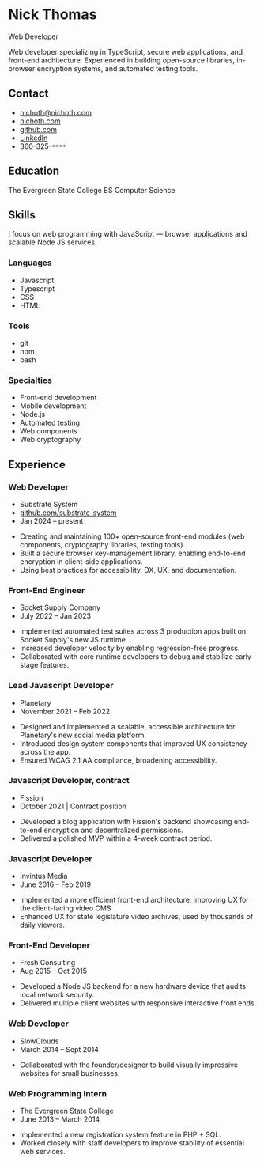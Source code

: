 # Nick Thomas
Web Developer

<p class="intro">
    Web developer specializing in TypeScript, secure web applications, and
    front-end architecture. Experienced in building open-source
    libraries, in-browser encryption systems, and automated testing tools.
</p>

<div class="col-left">

## Contact
* nichoth@nichoth.com
* [nichoth.com](https://nichoth.com/)
* [github.com](https://github.com/nichoth/)
* [LinkedIn](https://www.linkedin.com/in/nichoth/)
* 360-325-`****`

## Education
The Evergreen State College
BS Computer Science

## Skills
I focus on web programming with JavaScript &mdash; browser
applications and scalable Node JS services.

### Languages
* Javascript
* Typescript
* CSS
* HTML

### Tools
* git
* npm
* bash

### Specialties
* Front-end development
* Mobile development
* Node.js
* Automated testing
* Web components
* Web cryptography
</div>

<div class="col-right">

## Experience

### Web Developer
* Substrate System
* [github.com/substrate-system](https://github.com/substrate-system)
* Jan 2024 &ndash; present

<ul class="description">
    <li>
        Creating and maintaining 100+ open-source front-end modules
        (web components, cryptography libraries, testing tools).
    </li>
    <li>
        Built a secure browser key-management library, enabling
        end-to-end encryption in client-side applications.
    </li>
    <li>
        Using best practices for accessibility, DX, UX, and documentation.
    </li>
</ul>

### Front-End Engineer
* Socket Supply Company
* July 2022 &ndash; Jan 2023

<ul class="description">
    <li>
        Implemented automated test suites across 3 production apps
        built on Socket Supply's new JS runtime.
    </li>
    <li>
        Increased developer velocity by enabling regression-free progress.
    </li>
    <li>
        Collaborated with core runtime developers to debug and stabilize
        early-stage features.
    </li>
</ul>

### Lead Javascript Developer
* Planetary
* November 2021 &ndash; Feb 2022

<ul class="description">
    <li>
        Designed and implemented a scalable, accessible architecture
        for Planetary's new social media platform.
    </li>
    <li>
        Introduced design system components that improved UX consistency
        across the app.
    </li>
    <li>
        Ensured WCAG 2.1 AA compliance, broadening accessibility.
    </li>
</ul>

### Javascript Developer, contract
* Fission
* October 2021 | Contract position


<ul class="description">
    <li>
        Developed a blog application with Fission's backend showcasing
        end-to-end encryption and decentralized permissions.
    </li>
    <li>
        Delivered a polished MVP within a 4-week contract period.
    </li>
</ul>

### Javascript Developer
* Invintus Media
* June 2016 &ndash; Feb 2019

<ul class="description">
    <li>
        Implemented a more efficient front-end architecture,
        improving UX for the client-facing video CMS
    </li>
    <li>
        Enhanced UX for state legislature video archives, used by
        thousands of daily viewers.
    </li>
</ul>

### Front-End Developer
* Fresh Consulting
* Aug 2015 &ndash; Oct 2015

<ul class="description">
    <li>
        Developed a Node JS backend for a new hardware device
        that audits local network security.
    </li>
    <li>
        Delivered multiple client websites with responsive
        interactive front ends.
    </li>
</ul>

### Web Developer
* SlowClouds
* March 2014 &ndash; Sept 2014

<ul class="description">
    <li>
        Collaborated with the founder/designer to build
        visually impressive websites for small businesses.
    </li>
</ul>

### Web Programming Intern
* The Evergreen State College
* June 2013 &ndash; March 2014

<ul class="description">
    <li>
        Implemented a new registration system feature in PHP + SQL.
    </li>
    <li>
        Worked closely with staff developers to improve stability
        of essential web services.
    </li>
</ul>

</div>
